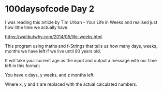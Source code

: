 # 100daysofcode Day 2
I was reading this article by Tim Urban - Your Life in Weeks and realised just how little time we actually have.

https://waitbutwhy.com/2014/05/life-weeks.html

This program using maths and f-Strings that tells us how many days, weeks, months we have left if we live until 90 years old.

It will take your current age as the input and output a message with our time left in this format:

You have x days, y weeks, and z months left.

Where x, y and z are replaced with the actual calculated numbers.

